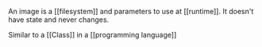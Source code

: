 An image is a [[filesystem]] and parameters to use at [[runtime]]. It doesn't have state and never changes.

Similar to a [[Class]] in a [[programming language]]